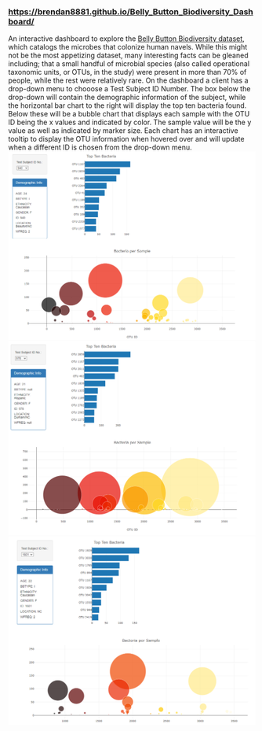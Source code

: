 ### https://brendan8881.github.io/Belly_Button_Biodiversity_Dashboard/

An interactive dashboard to explore the [Belly Button Biodiversity dataset](http://robdunnlab.com/projects/belly-button-biodiversity/), which catalogs the microbes that colonize human navels. While this might not be the most appetizing dataset, many interesting facts can be gleaned including; that a small handful of microbial species (also called operational taxonomic units, or OTUs, in the study) were present in more than 70% of people, while the rest were relatively rare. On the dashboard a client has a drop-down menu to chooose a Test Subject ID Number. The box below the drop-down will contain the demographic information of the subject, while the horizontal bar chart to the right will display the top ten bacteria found. Below these will be a bubble chart that displays each sample with the OTU ID being the x values and indicated by color. The sample value will be the y value as well as indicated by marker size. Each chart has an interactive tooltip to display the OTU information when hovered over and will update when a different ID is chosen from the drop-down menu.  
![Image1](Images/Image1.png)
![Image2](Images/Image2.png)
![Image3](Images/Image3.png)
